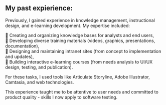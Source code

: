 ## **My past expierience:**

Previously, I gained experience in knowledge management, instructional design, and e-learning development. My expertise included:

🔹 Creating and organizing knowledge bases for analysts and end users,<br>
🔹 Developing diverse training materials (videos, graphics, presentations, documentation),<br>
🔹 Designing and maintaining intranet sites (from concept to implementation and updates),<br>
🔹 Building interactive e-learning courses (from needs analysis to UI/UX design, testing, and publication).<br>

For these tasks, I used tools like Articulate Storyline, Adobe Illustrator, Camtasia, and web technologies.

This experience taught me to be attentive to user needs and committed to product quality - skills I now apply to software testing.
